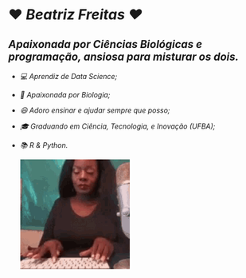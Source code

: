 # ♥ <i> Beatriz Freitas <i> ♥ #                                             
## Apaixonada por Ciências Biológicas e programação, ansiosa para misturar os dois. ##                              
             
- 💻 Aprendiz de Data Science;
- 🌱 Apaixonada por Biologia;
- 😄 Adoro ensinar e ajudar sempre que posso;                                          
- 🎓 Graduando em Ciência, Tecnologia, e Inovação (UFBA);  
- 📚 R & Python.
                                                                                  
                                                                                     

   ![tenor(1)](https://github.com/beafreitasx/beafreitasx/blob/master/tenor%20(1).gif)


